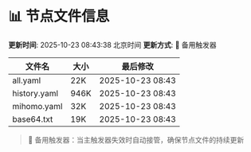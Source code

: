 # 📊 节点文件信息

**更新时间**: 2025-10-23 08:43:38 北京时间
**更新方式**: 🔄 备用触发器

| 文件名 | 大小 | 最后修改 |
|--------|------|----------|
| all.yaml | 22K | 2025-10-23 08:43 |
| history.yaml | 946K | 2025-10-23 08:43 |
| mihomo.yaml | 32K | 2025-10-23 08:43 |
| base64.txt | 19K | 2025-10-23 08:43 |

> 🔄 备用触发器：当主触发器失效时自动接管，确保节点文件的持续更新
